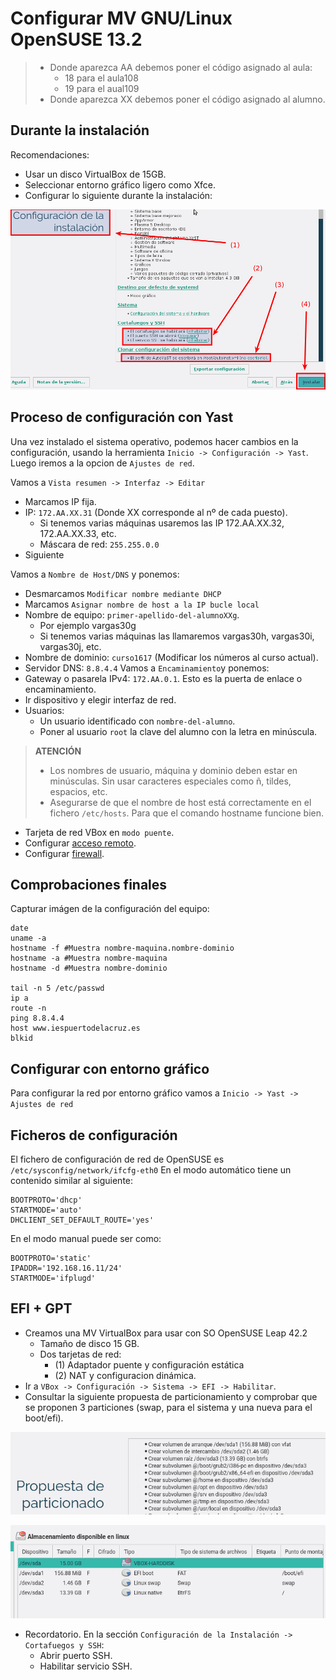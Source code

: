 
# Configurar MV GNU/Linux OpenSUSE 13.2

> * Donde aparezca AA debemos poner el código asignado al aula:
>     * 18 para el aula108
>     * 19 para el aual109
> * Donde aparezca XX debemos poner el código asignado al alumno.

## Durante la instalación

Recomendaciones:
* Usar un disco VirtualBox de 15GB.
* Seleccionar entorno gráfico ligero como Xfce.
* Configurar lo siguiente durante la instalación:

![opensuse-instalacion-configuracion.png](../images/opensuse-instalacion-configuracion.png)

## Proceso de configuración con Yast

Una vez instalado el sistema operativo, podemos hacer cambios en la configuración,
usando la herramienta `Inicio -> Configuración -> Yast`. Luego iremos a la
opcion de `Ajustes de red`.

Vamos a `Vista resumen -> Interfaz -> Editar`
* Marcamos IP fija.
* IP: `172.AA.XX.31` (Donde XX corresponde al nº de cada puesto).
    * Si tenemos varias máquinas usaremos las IP 172.AA.XX.32, 172.AA.XX.33, etc.
    * Máscara de red: `255.255.0.0`
* Siguiente

Vamos a `Nombre de Host/DNS` y ponemos:
* Desmarcamos `Modificar nombre mediante DHCP`
* Marcamos `Asignar nombre de host a la IP bucle local`
* Nombre de equipo: `primer-apellido-del-alumnoXXg`.
    * Por ejemplo vargas30g
    * Si tenemos varias máquinas las llamaremos vargas30h, vargas30i, vargas30j, etc.
* Nombre de dominio: `curso1617` (Modificar los números al curso actual).
* Servidor DNS: `8.8.4.4`
Vamos a `Encaminamiento`y ponemos:
* Gateway o pasarela IPv4: `172.AA.0.1`. Esto es la puerta de enlace o encaminamiento.
* Ir dispositivo y elegir interfaz de red.
* Usuarios:
    * Un usuario identificado con `nombre-del-alumno`.
    * Poner al usuario `root` la clave del alumno con la letra en minúscula.

> **ATENCIÓN**
>
> * Los nombres de usuario, máquina y dominio deben estar en minúsculas.
Sin usar caracteres especiales como ñ, tildes, espacios, etc.
> * Asegurarse de que el nombre de host está correctamente en el fichero `/etc/hosts`.
Para que el comando hostname funcione bien.

* Tarjeta de red VBox en `modo puente`.
* Configurar [acceso remoto](../acceso-remoto.md).
* Configurar [firewall](../firewall.md).

## Comprobaciones finales

Capturar imágen de la configuración del equipo:
```
date
uname -a
hostname -f #Muestra nombre-maquina.nombre-dominio
hostname -a #Muestra nombre-maquina
hostname -d #Muestra nombre-dominio

tail -n 5 /etc/passwd
ip a
route -n
ping 8.8.4.4
host www.iespuertodelacruz.es
blkid
```

## Configurar con entorno gráfico

Para configurar la red por entorno gráfico vamos a
`Inicio -> Yast -> Ajustes de red`

## Ficheros de configuración

El fichero de configuración de red de OpenSUSE es `/etc/sysconfig/network/ifcfg-eth0`
En el modo automático tiene un contenido similar al siguiente:
```
BOOTPROTO='dhcp'
STARTMODE='auto'
DHCLIENT_SET_DEFAULT_ROUTE='yes'
```
En el modo manual puede ser como:
```
BOOTPROTO='static'
IPADDR='192.168.16.11/24'
STARTMODE='ifplugd'
```

## EFI + GPT

* Creamos una MV VirtualBox para usar con SO OpenSUSE Leap 42.2
    * Tamaño de disco 15 GB.
    * Dos tarjetas de red:
        * (1) Adaptador puente y configuración estática
        * (2) NAT y configuracion dinámica.
* Ir a `VBox -> Configuración -> Sistema -> EFI -> Habilitar`.
* Consultar la siguiente propuesta de particionamiento y comprobar que se
proponen 3 particiones (swap, para el sistema y una nueva para el boot/efi).

![opensuse-particiones-efi.png](./images/opensuse-particiones-efi.png)

![opensuse-particiones-efi2.png](./images/opensuse-particiones-efi2.png)

* Recordatorio. En la sección `Configuración de la Instalación -> Cortafuegos y SSH`:
    * Abrir puerto SSH.
    * Habilitar servicio SSH.
